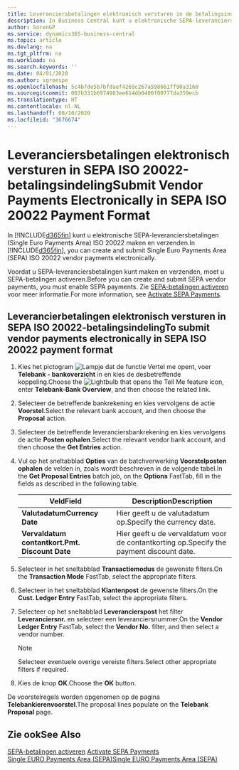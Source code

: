 ```yaml
---
title: Leveranciersbetalingen elektronisch versturen in de betalingsindeling SEPA ISO 20022
description: In Business Central kunt u elektronische SEPA-leveranciersbetalingen (Single Euro Payments Area) ISO 20022 maken en verzenden.
author: SorenGP
ms.service: dynamics365-business-central
ms.topic: article
ms.devlang: na
ms.tgt_pltfrm: na
ms.workload: na
ms.search.keywords: ''
ms.date: 04/01/2020
ms.author: sgroespe
ms.openlocfilehash: 5c4b7de5b7bfdaef4269c267a598661ff90a3160
ms.sourcegitcommit: 007b331b6974983ee614db0406f00777da359ecb
ms.translationtype: HT
ms.contentlocale: nl-NL
ms.lasthandoff: 08/10/2020
ms.locfileid: "3676674"
---
```

# <a name="submit-vendor-payments-electronically-in-sepa-iso-20022-payment-format"></a><span data-ttu-id="f10d5-103">Leveranciersbetalingen elektronisch versturen in SEPA ISO 20022-betalingsindeling</span><span class="sxs-lookup"><span data-stu-id="f10d5-103">Submit Vendor Payments Electronically in SEPA ISO 20022 Payment Format</span></span>
<span data-ttu-id="f10d5-104">In [!INCLUDE[d365fin](../../includes/d365fin_md.md)] kunt u elektronische SEPA-leveranciersbetalingen (Single Euro Payments Area) ISO 20022 maken en verzenden.</span><span class="sxs-lookup"><span data-stu-id="f10d5-104">In [!INCLUDE[d365fin](../../includes/d365fin_md.md)], you can create and submit Single Euro Payments Area (SEPA) ISO 20022 vendor payments electronically.</span></span>  

<span data-ttu-id="f10d5-105">Voordat u SEPA-leveranciersbetalingen kunt maken en verzenden, moet u SEPA-betalingen activeren.</span><span class="sxs-lookup"><span data-stu-id="f10d5-105">Before you can create and submit SEPA vendor payments, you must enable SEPA payments.</span></span> <span data-ttu-id="f10d5-106">Zie [SEPA-betalingen activeren](how-to-activate-sepa-payments.md) voor meer informatie.</span><span class="sxs-lookup"><span data-stu-id="f10d5-106">For more information, see [Activate SEPA Payments](how-to-activate-sepa-payments.md).</span></span>  

## <a name="to-submit-vendor-payments-electronically-in-sepa-iso-20022-payment-format"></a><span data-ttu-id="f10d5-107">Leverancierbetalingen elektronisch versturen in SEPA ISO 20022-betalingsindeling</span><span class="sxs-lookup"><span data-stu-id="f10d5-107">To submit vendor payments electronically in SEPA ISO 20022 payment format</span></span>  

1.  <span data-ttu-id="f10d5-108">Kies het pictogram ![Lampje dat de functie Vertel me opent](../../media/ui-search/search_small.png "Vertel me wat u wilt doen"), voer **Telebank - bankoverzicht** in en kies de desbetreffende koppeling.</span><span class="sxs-lookup"><span data-stu-id="f10d5-108">Choose the ![Lightbulb that opens the Tell Me feature](../../media/ui-search/search_small.png "Tell me what you want to do") icon, enter **Telebank-Bank Overview**, and then choose the related link.</span></span>  
2.  <span data-ttu-id="f10d5-109">Selecteer de betreffende bankrekening en kies vervolgens de actie **Voorstel**.</span><span class="sxs-lookup"><span data-stu-id="f10d5-109">Select the relevant bank account, and then choose the **Proposal** action.</span></span>  
3.  <span data-ttu-id="f10d5-110">Selecteer de betreffende leveranciersbankrekening en kies vervolgens de actie **Posten ophalen**.</span><span class="sxs-lookup"><span data-stu-id="f10d5-110">Select the relevant vendor bank account, and then choose the **Get Entries** action.</span></span>  
4.  <span data-ttu-id="f10d5-111">Vul op het sneltabblad **Opties** van de batchverwerking **Voorstelposten ophalen** de velden in, zoals wordt beschreven in de volgende tabel.</span><span class="sxs-lookup"><span data-stu-id="f10d5-111">In the **Get Proposal Entries** batch job, on the **Options** FastTab, fill in the fields as described in the following table.</span></span>  

    |<span data-ttu-id="f10d5-112">Veld</span><span class="sxs-lookup"><span data-stu-id="f10d5-112">Field</span></span>|<span data-ttu-id="f10d5-113">Description</span><span class="sxs-lookup"><span data-stu-id="f10d5-113">Description</span></span>|  
    |---------------------------------|---------------------------------------|  
    |<span data-ttu-id="f10d5-114">**Valutadatum**</span><span class="sxs-lookup"><span data-stu-id="f10d5-114">**Currency Date**</span></span>|<span data-ttu-id="f10d5-115">Hier geeft u de valutadatum op.</span><span class="sxs-lookup"><span data-stu-id="f10d5-115">Specify the currency date.</span></span>|  
    |<span data-ttu-id="f10d5-116">**Vervaldatum contantkort.**</span><span class="sxs-lookup"><span data-stu-id="f10d5-116">**Pmt. Discount Date**</span></span>|<span data-ttu-id="f10d5-117">Hier geeft u de vervaldatum voor de contantkorting op.</span><span class="sxs-lookup"><span data-stu-id="f10d5-117">Specify the payment discount date.</span></span>|  

5.  <span data-ttu-id="f10d5-118">Selecteer in het sneltabblad **Transactiemodus** de gewenste filters.</span><span class="sxs-lookup"><span data-stu-id="f10d5-118">On the **Transaction Mode** FastTab, select the appropriate filters.</span></span>  
6.  <span data-ttu-id="f10d5-119">Selecteer in het sneltabblad **Klantenpost** de gewenste filters.</span><span class="sxs-lookup"><span data-stu-id="f10d5-119">On the **Cust. Ledger Entry** FastTab, select the appropriate filters.</span></span>  
7.  <span data-ttu-id="f10d5-120">Selecteer op het sneltabblad **Leverancierspost** het filter **Leveranciersnr.** en selecteer een leveranciersnummer.</span><span class="sxs-lookup"><span data-stu-id="f10d5-120">On the **Vendor Ledger Entry** FastTab, select the **Vendor No.** filter, and then select a vendor number.</span></span>  

    > [!NOTE]  
    >  <span data-ttu-id="f10d5-121">Selecteer eventuele overige vereiste filters.</span><span class="sxs-lookup"><span data-stu-id="f10d5-121">Select other appropriate filters if required.</span></span>  

8.  <span data-ttu-id="f10d5-122">Kies de knop **OK**.</span><span class="sxs-lookup"><span data-stu-id="f10d5-122">Choose the **OK** button.</span></span>  

<span data-ttu-id="f10d5-123">De voorstelregels worden opgenomen op de pagina **Telebankierenvoorstel**.</span><span class="sxs-lookup"><span data-stu-id="f10d5-123">The proposal lines populate on the **Telebank Proposal** page.</span></span>  

## <a name="see-also"></a><span data-ttu-id="f10d5-124">Zie ook</span><span class="sxs-lookup"><span data-stu-id="f10d5-124">See Also</span></span>  
 <span data-ttu-id="f10d5-125">[SEPA-betalingen activeren](how-to-activate-sepa-payments.md) </span><span class="sxs-lookup"><span data-stu-id="f10d5-125">[Activate SEPA Payments](how-to-activate-sepa-payments.md) </span></span>  
 [<span data-ttu-id="f10d5-126">Single EURO Payments Area (SEPA)</span><span class="sxs-lookup"><span data-stu-id="f10d5-126">Single EURO Payments Area (SEPA)</span></span>](single-euro-payments-area-sepa-.md)   
